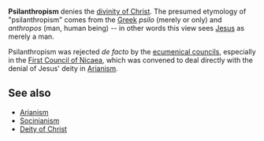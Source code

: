 **Psilanthropism** denies the
[divinity of Christ](Deity_of_Jesus "Deity of Jesus"). The presumed
etymology of "psilanthropism" comes from the [Greek](Greek "Greek")
*psilo* (merely or only) and *anthropos* (man, human being) -- in
other words this view sees [Jesus](Jesus "Jesus") as merely a man.

Psilanthropism was rejected *de facto* by the
[ecumenical councils](Ecumenical_councils "Ecumenical councils"),
especially in the
[First Council of Nicaea](First_Council_of_Nicaea "First Council of Nicaea"),
which was convened to deal directly with the denial of Jesus' deity
in [Arianism](Arianism "Arianism").




## See also

-   [Arianism](Arianism "Arianism")
-   [Socinianism](Socinianism "Socinianism")
-   [Deity of Christ](Deity_of_Christ "Deity of Christ")



